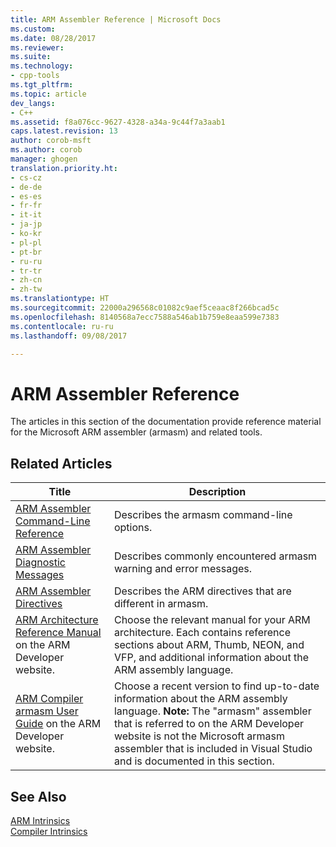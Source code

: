 ```yaml
---
title: ARM Assembler Reference | Microsoft Docs
ms.custom: 
ms.date: 08/28/2017
ms.reviewer: 
ms.suite: 
ms.technology:
- cpp-tools
ms.tgt_pltfrm: 
ms.topic: article
dev_langs:
- C++
ms.assetid: f8a076cc-9627-4328-a34a-9c44f7a3aab1
caps.latest.revision: 13
author: corob-msft
ms.author: corob
manager: ghogen
translation.priority.ht:
- cs-cz
- de-de
- es-es
- fr-fr
- it-it
- ja-jp
- ko-kr
- pl-pl
- pt-br
- ru-ru
- tr-tr
- zh-cn
- zh-tw
ms.translationtype: HT
ms.sourcegitcommit: 22000a296568c01082c9aef5ceaac8f266bcad5c
ms.openlocfilehash: 8140568a7ecc7588a546ab1b759e8eaa599e7383
ms.contentlocale: ru-ru
ms.lasthandoff: 09/08/2017

---
```

# <a name="arm-assembler-reference"></a>ARM Assembler Reference

The articles in this section of the documentation provide reference material for the Microsoft ARM assembler (armasm) and related tools.  
  
## <a name="related-articles"></a>Related Articles  
  
|Title|Description|  
|-----------|-----------------|  
|[ARM Assembler Command-Line Reference](../../assembler/arm/arm-assembler-command-line-reference.md)|Describes the armasm command-line options.|  
|[ARM Assembler Diagnostic Messages](../../assembler/arm/arm-assembler-diagnostic-messages.md)|Describes commonly encountered armasm warning and error messages.|  
|[ARM Assembler Directives](../../assembler/arm/arm-assembler-directives.md)|Describes the ARM directives that are different in armasm.|  
|[ARM Architecture Reference Manual](https://developer.arm.com/search#q=ARM%20Architecture%20Reference%20Manual) on the ARM Developer website.|Choose the relevant manual for your ARM architecture. Each contains reference sections about ARM, Thumb, NEON, and VFP, and additional information about the ARM assembly language.|  
|[ARM Compiler armasm User Guide](https://developer.arm.com/search#q=ARM%20Compiler%20armasm%20User%20Guide) on the ARM Developer website.|Choose a recent version to find up-to-date information about the ARM assembly language. **Note:**  The "armasm" assembler that is referred to on the ARM Developer website is not the Microsoft armasm assembler that is included in Visual Studio and is documented in this section.|  
  
## <a name="see-also"></a>See Also  

 [ARM Intrinsics](../../intrinsics/arm-intrinsics.md)   
 [Compiler Intrinsics](../../intrinsics/compiler-intrinsics.md)

